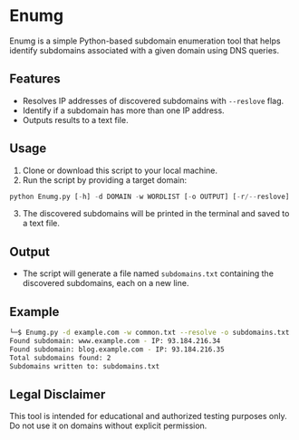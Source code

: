 

# Enumg

Enumg is a simple Python-based subdomain enumeration tool that helps identify subdomains associated with a given domain using DNS queries.

## Features

- Resolves IP addresses of discovered subdomains with ```--reslove``` flag.
- Identify if a subdomain has more than one IP address.
- Outputs results to a text file.

## Usage

1. Clone or download this script to your local machine.
2. Run the script by providing a target domain:

```python
python Enumg.py [-h] -d DOMAIN -w WORDLIST [-o OUTPUT] [-r/--reslove]
```

3. The discovered subdomains will be printed in the terminal and saved to a text file.

## Output

- The script will generate a file named `subdomains.txt` containing the discovered subdomains, each on a new line.

## Example

```bash
└─$ Enumg.py -d example.com -w common.txt --resolve -o subdomains.txt
Found subdomain: www.example.com - IP: 93.184.216.34
Found subdomain: blog.example.com - IP: 93.184.216.35
Total subdomains found: 2
Subdomains written to: subdomains.txt
```

## Legal Disclaimer

This tool is intended for educational and authorized testing purposes only. Do not use it on domains without explicit permission.

